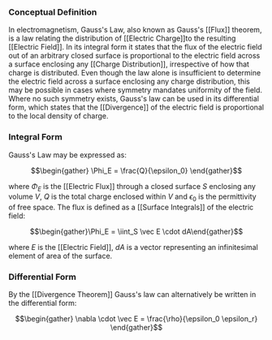 ### Conceptual Definition
In electromagnetism, Gauss's Law, also known as Gauss's [[Flux]] theorem, is a law relating the distribution of [[Electric Charge]]to the resulting [[Electric Field]]. In its integral form it states that the flux of the electric field out of an arbitrary closed surface is proportional to the electric field across a surface enclosing any [[Charge Distribution]], irrespective of how that charge is distributed. Even though the law alone is insufficient to determine the electric field across a surface enclosing any charge distribution, this may be possible in cases where symmetry mandates uniformity of the field. Where no such symmetry exists, Gauss's law can be used in its differential form, which states that the [[Divergence]] of the electric field is proportional to the local density of charge.

### Integral Form
Gauss's Law may be expressed as: 

$$\begin{gather} \Phi_E = \frac{Q}{\epsilon_0} \end{gather}$$

where $\Phi_E$ is the [[Electric Flux]] through a closed surface $S$ enclosing any volume $V$, $Q$ is the total charge enclosed within $V$ and $\epsilon_0$  is the permittivity of free space. The flux is defined as a [[Surface Integrals]] of the electric field:

$$\begin{gather}\Phi_E = \iint_S \vec E \cdot dA\end{gather}$$

where $E$ is the [[Electric Field]], $dA$ is a vector representing an infinitesimal element of area of the surface.

### Differential Form
By the [[Divergence Theorem]] Gauss's law can alternatively be written in the differential form:

$$\begin{gather} \nabla \cdot \vec E = \frac{\rho}{\epsilon_0 \epsilon_r} \end{gather}$$